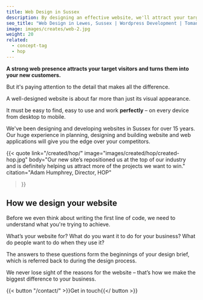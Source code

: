 ```yaml
---
title: Web Design in Sussex
description: By designing an effective website, we'll attract your target visitors and turn them into customers.
seo_title: "Web Design in Lewes, Sussex | Wordpress Development | Tomango"
image: images/creates/web-2.jpg
weight: 20
related: 
  - concept-tag
  - hop
---
```


**A strong web presence attracts your target visitors and turns them into your new customers.**

But it's paying attention to the detail that makes all the difference.

A well-designed website is about far more than just its visual appearance.

It must be easy to find, easy to use and work **perfectly** – on every device from desktop to mobile.

We've been designing and developing websites in Sussex for over 15 years. Our huge experience in planning, designing and building website and web applications will give you the edge over your competitors.

{{< quote
	link="/created/hop/"
	image="images/created/hop/created-hop.jpg"
	body="Our new site’s repositioned us at the top of our industry and is definitely helping us attract more of the projects we want to win."
	citation="Adam Humphrey, Director, HOP"
>}}

## How we design your website
Before we even think about writing the first line of code, we need to understand what you're trying to achieve.

What’s your website for? What do you want it to do for your business? What do people want to do when they use it?

The answers to these questions form the beginnings of your design brief, which is referred back to during the design process.

We never lose sight of the reasons for the website – that’s how we make the biggest difference to your business.

{{< button "/contact/" >}}Get in touch{{</ button >}}
